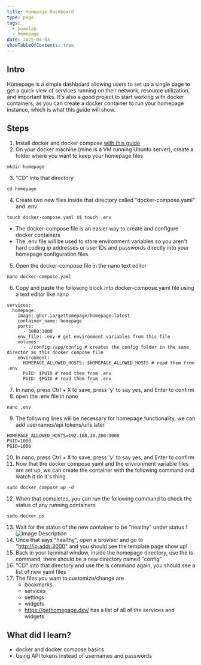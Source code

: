 ```yaml
---
title: Homepage Dashboard
type: page
tags:
  - homelab
  - homepage
date: 2025-04-03
showTableOfContents: true
---
```

## Intro
Homepage is a simple dashboard allowing users to set up a single page to get a quick view of services running on their network, resource utilization, and important links. It's also a good project to start working with docker containers, as you can create a docker container to run your homepage instance, which is what this guide will show. 

## Steps
1. Install docker and docker compose [with this guide]("https://goshsamit.com/how-to-install-docker-and-docker-compose-on-ubuntu")
2. On your docker machine (mine is a VM running Ubuntu server), create a folder where you want to keep your homepage files
```
mkdir homepage
```
3. "CD" into that directory
```
cd homepage
```
4. Create two new files inside that directory called "docker-compose.yaml" and .env
```
touch docker-compose.yaml $$ touch .env
```
- The docker-compose file is an easier way to create and configure docker containers
- The .env file will be used to store environment variables so you aren't hard coding ip addresses or user IDs and passwords directly into your homepage configuration files
5. Open the docker-compose file in the nano text editor
```
nano docker-compose.yaml
```
6. Copy and paste the following block into docker-compose.yaml file using a text editor like nano
```
services:
  homepage:
    image: ghcr.io/gethomepage/homepage:latest
    container_name: homepage
    ports:
      - 3000:3000
    env_file: .env # get environment variables from this file
    volumes:
      - ./config:/app/config # creates the config folder in the same director as this docker compose file
    environment:
      HOMEPAGE_ALLOWED_HOSTS: $HOMEPAGE_ALLOWED_HOSTS # read them from .env
      PUID: $PUID # read them from .env
      PGID: $PGID # read them from .env
```
7. In nano, press Ctrl + X to save, press 'y' to say yes, and Enter to confirm
8. open the .env file in nano
```
nano .env
```
9. The following lines will be necessary for homepage functionality, we can add usernames/api tokens/urls later
```
HOMEPAGE_ALLOWED_HOSTS=192.168.30.200:3000
PUID=1000
PGID=1000
```
10. In nano, press Ctrl + X to save, press 'y' to say yes, and Enter to confirm
11. Now that the docker compose yaml and the environment variable files are set up, we can create the container with the following command and watch it do it's thing
```
sudo docker compose up -d
```
12. When that completes, you can run the following command to check the status of any running containers
```
sudo docker ps
```
13. Wait for the status of the new container to be "healthy" under status
!![Image Description](/images/Pasted%20image%2020250403123149.png)
14. Once that says "healthy", open a browser and go to "http://ip.addr:3000" and you should see the template page show up!
15. Back in your terminal window, inside the homepage directory, use the ls command, there should be a new directory named "config"
16. "CD" into that directory and use the ls command again, you should see a list of new yaml files
17. The files you want to customize/change are
	- bookmarks
	- services
	- settings
	- widgets
	- https://gethomepage.dev/ has a list of all of the services and widgets

## What did I learn?
- docker and docker compose basics
- Using API tokens instead of usernames and passwords
